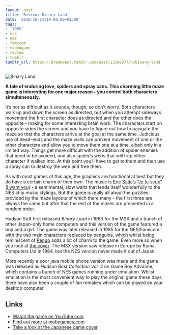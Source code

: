 ```yaml
---
layout: post
title: 'Review: Binary Land'
date: '2010-10-14T19:00:00+01:00'
tags:
- '1985'
- msx
- nes
- famicom
- videogame
- review
- tumblr
tumblr_url: https://dreampast.tumblr.com/post/1318897734/binary-land
---
```

![Binary Land](https://64.media.tumblr.com/tumblr_l9tivxpF6i1qbfpni.png)

**A tale of enduring love, spiders and spray cans. This charming little maze game is interesting for one major reason - you control both characters simultaneously.**

It’s not as difficult as it sounds, though, so don’t worry. Both characters walk up and down the screen as directed, but when you attempt sideways movement the first character does as directed and the other does the opposite - making for some interesting brain work. The characters start on opposite sides the screen and you have to figure out how to navigate the maze so that the characters arrive at the goal at the same time. Judicious use of dead-ends and the maze walls can prevent movement of one or the other characters and allow you to move them one at a time, albeit only in a limited way. Things get more difficult with the addition of spider enemies that need to be avoided, and also spider’s webs that will trap either character if walked into. At this point you’ll have to get to them and then use a spray can to destroy the web and free them.

As with most games of this age, the graphics are functional at best but they do have a certain charm of their own. The music is [Eric Satie’s “Je te veux” (I want you)](http://en.wikipedia.org/wiki/Je_te_veux) - a sentimental, slow waltz that lends itself wonderfully to the NES chip music stylings. But the game is really all about the puzzles provided by the maze layouts of which there many - the first three are always the same but after that the rest of the mazes are presented in a random order.

Hudson Soft first released _Binary Land_ in 1983 for the MSX and a bunch of other Japan-only home computers and this version of the game featured a boy and a girl. The game was later released in 1985 for the NES/Famicom with the two main characters replaced by penguins, which whilst being reminiscent of [Pengo](http://www.mobygames.com/game/pengo) adds a lot of charm to the game. Even more so when you look at [the cover](http://www.famicom.biz/all/htmls/6800000003926.html). The MSX version saw release in Europe by Kuma Computers Ltd in 1984, but the NES version never made it out of Japan.

More recently a poor java mobile phone version was made and the game was released as _Hudson Best Collection Vol. 4_ on Game Boy Advance, which contains a bunch of NES games running under emulation. Whilst emulation is the most convenient way to play the original game these days, there have also been a couple of fan remakes which can be played on your desktop computer.

## Links

- [Watch the game on YouTube.com](http://www.youtube.com/watch?v=NLI415emLzQ)
- [Find out more at mobygames.com](http://www.mobygames.com/game/binary-land)
- [Take a look at the Japanese game cover](http://www.famicom.biz/all/htmls/6800000003926.html)
